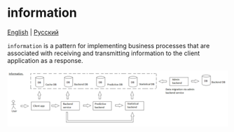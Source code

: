 # information

[English](information.md) | [Русский](information.ru.md)

`information` is a pattern for implementing business processes that are associated with receiving and transmitting information to the client application as a response.

![information_overall](../img/processpatterns/information_overall.png)
